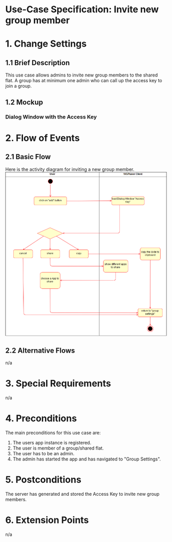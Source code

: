 # Use-Case Specification: Invite new group member

# 1. Change Settings

## 1.1 Brief Description
This use case allows admins to invite new group members to the shared flat. 
A group has at minimum one admin who can call up the access key to join a group.

## 1.2 Mockup
### Dialog Window with the Access Key

# 2. Flow of Events

## 2.1 Basic Flow
Here is the activity diagram for inviting a new group member.
![Activity Diagram](../ActivityDiagrams/uc_invite_new_group_member_activity_diagram.png)

## 2.2 Alternative Flows
n/a

# 3. Special Requirements
n/a

# 4. Preconditions
The main preconditions for this use case are:

 1. The users app instance is registered.
 2. The user is member of a group/shared flat.
 3. The user has to be an admin.
 4. The admin has started the app and has navigated to "Group Settings".


# 5. Postconditions
The server has generated and stored the Access Key to invite new group members.

# 6. Extension Points
n/a
